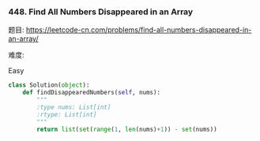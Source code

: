 ### 448. Find All Numbers Disappeared in an Array

题目:
<https://leetcode-cn.com/problems/find-all-numbers-disappeared-in-an-array/>


难度:

Easy





```python
class Solution(object):
    def findDisappearedNumbers(self, nums):
        """
        :type nums: List[int]
        :rtype: List[int]
        """
        return list(set(range(1, len(nums)+1)) - set(nums))
```


